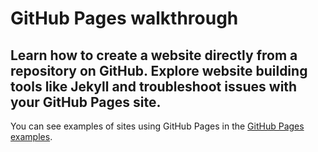 # GitHub Pages walkthrough
Learn how to create a website directly from a repository on GitHub. Explore website building tools like Jekyll and troubleshoot issues with your GitHub Pages site.
---
You can see examples of sites using GitHub Pages in the [GitHub Pages examples](https://github.com/collections/github-pages-examples).
